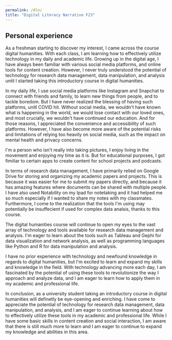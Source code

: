 ```yaml
---
permalink: /dln/
title: "Digital Literacy Narrative F23"
---
```


## Personal experience

As a freshman starting to discover my interest, I came across the course digital humanities. With each class, I am learning how to effectively utilize technology in my daily and academic life. Growing up in the digital age, I have always been familiar with various social media platforms, and online tools for content creation. However, I never truly understood the potential of technology for research data management, data manipulation, and analysis until I started taking this introductory course in digital humanities.

In my daily life, I use social media platforms like Instagram and Snapchat to connect with friends and family, to learn new things from people, and to tackle boredom. But I have never realized the blessing of having such platforms, unitl COVID hit. Without social media, we wouldn't have known what is happening in the world, we would lose contact with our loved ones, and most crucially, we wouldn't have continued our education. And for those reasons, I  appreciated the convenience and accessibility of such platforms. However, I have also become more aware of the potential risks and limitations of relying too heavily on social media, such as the impact on mental health and privacy concerns.

I'm a person who isn't really into taking pictures, I enjoy living in the movement and enjoying my time as it is. But for educational purposes, I got fimiliar to certain apps to create content for school projects and podcasts. 

In terms of research data management, I have primarily relied on Google Drive for storing and organizing my academic papers and projects. This is because it was easier for me to submit my papers directly, and because it has amazing features where documents can be shared with multiple people. I have also used Notability on my Ipad for notetaking and it had helped me so much especially if I wanted to share my notes with my classmates. Furthermore, I come to the realization that the tools I'm using may potentially be insuffecient if used for complex data analsis, thanks to this course.

The digital humanities course will continue to open my eyes to the vast array of technology and tools available for research data management and analysis. I'm eager to learn about the tools such as Tableau and Gephi for data visualization and network analysis, as well as programming languages like Python and R for data manipulation and analysis. 

I have no prior experience with technology and newfound knowledge in regards to digital humanities, but I'm excited to learn and expand my skills and knowledge in the field. With technology advancing more each day, I am fascinated by the potential of using these tools to revolutionize the way I approach and analyze data, and I am eager to learn how to apply them in my academic and professional life.


In conclusion, as a university student taking an introductory course in digital humanities will definetly be eye-opening and enriching. I have come to appreciate the potential of technology for research data management, data manipulation, and analysis, and I am eager to continue learning about how to effectively utilize these tools in my academic and professional life. While I have some basic skills in content creation and social interaction, I am aware that there is still much more to learn and I am eager to continue to expand my knowledge and abilities in this area.